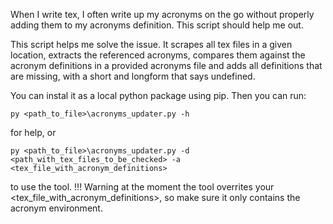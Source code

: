When I write tex, I often write up my acronyms on the go without properly adding them to my acronyms definition. This script should help me out. 

This script helps me solve the issue. 
It scrapes all tex files in a given location, extracts the referenced acronyms, compares them against the acronym definitions in a provided acronyms file and adds all definitions that are missing, with a short and longform that says undefined.

You can instal it as a local python package using pip.
Then you can run:
```
py <path_to_file>\acronyms_updater.py -h
```
for help, or
```
py <path_to_file>\acronyms_updater.py -d <path_with_tex_files_to_be_checked> -a <tex_file_with_acronym_definitions>
```
to use the tool.
!!! Warning at the moment the tool overrites your <tex_file_with_acronym_definitions>, so make sure it only contains the acronym environment.
